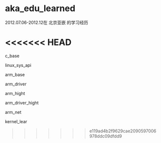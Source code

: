 aka_edu_learned
===============

2012.07.06-2012.12在 北京亚嵌 的学习经历

<<<<<<< HEAD
=======
c_base

linux_sys_api

arm_base

arm_driver

arm_hight

arm_driver_hight

arm_net

kernel_lear
>>>>>>> e119ad4b2f9629cae2090597006978ddc09dfdd9
